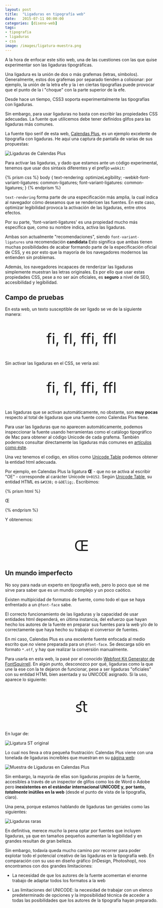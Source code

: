 ```yaml
---
layout: post
title:  "Ligaduras en tipografía web"
date:   2015-07-11 00:00:00
categories: [diseno-web]
tags: 
- tipografia
- ligaduras
- css
image: /images/ligatura-muestra.png
---
```


A la hora de enfocar este sitio web, una de las cuestiones con las que quise experimentar son las ligaduras tipográficas.

Una ligadura es la unión de dos o más grafemas (letras, símbolos). Generalmente, estos dos grafemas por separado tienden a colisionar: por ejemplo, la unión de la letra efe y la i en ciertas tipografías puede provocar que el punto de la i "choque" con la parte superior de la efe.

Desde hace un tiempo, CSS3 soporta experimentalmente las tipografías con ligaduras.

Sin embargo, para usar ligaduras no basta con escribir las propiedades CSS adecuadas. La fuente que utilicemos debe tener definidos glifos para las ligaduras más comunes.

La fuente tipo serif de esta web, [Calendas Plus], es un ejemplo excelente de tipografía con ligaduras. He aquí una captura de pantalla de varias de sus propuestas:

![Ligaduras de Calendas Plus](/images/ligaturas.png)

Para activar las ligaduras, y dado que estamos ante un código experimental, tenemos que usar dos sintaxis diferentes y el prefijo `webkit`:

{% prism css %}
body {
	text-rendering: optimizeLegibility;
	-webkit-font-variant-ligatures: common-ligatures;
	font-variant-ligatures: common-ligatures;
}
{% endprism %}

`text-rendering` forma parte de una especificación más amplia, la cual indica al navegador cómo deseamos que se rendericen las fuentes. En este caso, optimizar legibilidad provoca la activación de las ligaduras, entre otros efectos.

Por su parte, 'font-variant-ligatures' es una propiedad mucho más específica que, como su nombre indica, activa las ligaduras.

Ambas son actualmente "recomendaciones", siendo `font-variant-ligatures` una recomendación __candidata__ Esto significa que ambas tienen muchas posibilidades de acabar formando parte de la especificación oficial de CSS, y es por esto que la mayoría de los navegadores modernos las entienden sin problemas.

Además, los navegadores incapaces de renderizar las ligaduras simplemente muestran las letras originales. Es por ello que usar estas propiedades CSS, pese a no ser aún oficiales, es __seguro__ a nivel de SEO, accesibilidad y legibilidad.

## Campo de pruebas

En esta web, un texto susceptible de ser ligado se ve de la siguiente manera:

<p style="font-size:3rem; text-align:center; line-height:3rem">fi, fl, ffi, ffl</p>

Sin activar las ligaduras en el CSS, se vería así:

<p style="font-size:3rem; text-align:center; line-height:3rem; text-rendering: optimizeSpeed;
	-webkit-font-variant-ligatures: no-common-ligatures;
	font-variant-ligatures: no-common-ligatures;">fi, fl, ffi, ffl</p>

Las ligaduras que se activan automáticamente, no obstante, son __muy pocas__ respecto al total de ligaduras que una fuente como Calendas Plus tiene. 

Para usar las ligaduras que no aparecen automáticamente, podemos inspeccionar la fuente usando herramientas como el catálogo tipográfico de Mac para obtener al código Unicode de cada grafema. También podemos consultar directamente las ligaduras más comunes en [artículos como éste](http://adamdscott.com/ligatures-on-the-web/).

Una vez tenemos el codigo, en sitios como [Unicode Table] podemos obtener la entidad html adecuada.

Por ejemplo, en Calendas Plus la ligatura __&OElig;__ - que no se activa al escribir "OE" - corresponde al carácter Unicode `U+0152`. Según [Unicode Table][Unicode Table OE], su entidad HTML es `&#338;` o `&OElig;`. Escribimos:

{% prism html %}
<p>&#338;</p>
{% endprism %}

Y obtenemos:

<p style="font-size:3rem; text-align:center;" >&OElig;</p>

## Un mundo imperfecto

No soy para nada un experto en tipografía web, pero lo poco que sé me sirve para saber que es un mundo complejo y un poco caótico. 

Existen multipicidad de formatos de fuente, como todo el que se haya enfrentado a un `@font-face` sabe.

El correcto funcionamiento de las ligaduras y la capacidad de usar entidades html dependerá, en última instancia, del esfuerzo que hayan hecho los autores de la fuente en preparar sus fuentes para la web y/o de lo correctamente que haya hecho su trabajo el conversor de fuentes.

En mi caso, Calendas Plus es una excelente fuente enfocada al medio escrito que *no* viene preparada para un `@font-face`. Se descarga sólo en formato `*.otf`, y hay que realizar la conversión manualmente.

Para usarla en esta web, la pasé por el conocido [Webfont Kit Generator de FontSquirrell]. En algún punto, desconozco por qué, ligaduras como la que une la ese con la te dejaron de funcionar, pese a ser ligaduras "oficiales" con su entidad HTML bien asentada y su UNICODE asignado. Si la uso, aparece lo siguiente:

<p style="font-size:3rem; text-align:center;" >ﬆ</p>

En lugar de:

![Ligatura ST original](/images/ligaturast.png)

Lo cual nos lleva a otra pequeña frustración: Calendas Plus viene con una tonelada de ligaduras increíbles que muestran en su [página web][Calendas Plus]:

![Muestra de Ligaduras en Calendas Plus](/images/ligatura-muestra.png)

Sin embargo, la mayoría de ellas son ligaduras *propias* de la fuente, accesibles a través de un inspector de glifos como los de Word o Adobe pero __inexistentes en el estándar internacional UNICODE y, por tanto, *totalmente* inútiles en la web__ (desde el punto de vista de la tipografía, claro).

Una pena, porque estamos hablando de ligaduras tan geniales como las siguientes:

![Ligaduras raras](/images/ligatures-weirdo.png)

En definitiva, merece *mucho* la pena optar por fuentes que incluyen ligaduras, ya que en tamaños pequeños aumentan la legibilidad y en grandes resultan de gran belleza. 

Sin embargo, todavía queda mucho camino por recorrer para poder explotar todo el potencial creativo de las ligaduras en la tipografía web. En comparación con su uso en diseño gráfico (inDesign, Photoshop), nos encontramos con dos grandes limitaciones:

* La necesidad de que los autores de la fuente acomentan el enorme trabajo de adaptar todos los formatos a la web

* Las limitaciones del UNICODE: la necesidad de trabajar con un elenco predeterminado de opciones y la imposibilidad técnica de acceder a todas las posibilidades que los autores de la tipografía hayan preparado.

[Calendas Plus]: http://www.calendasplus.com
[Unicode Table]: http://unicode-table.com/es/
[Unicode Table OE]: http://unicode-table.com/es/0152/
[Webfont Kit Generator de FontSquirrell]: http://www.fontsquirrel.com/tools/webfont-generator